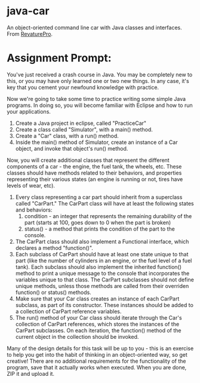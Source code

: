 # java-car
An object-oriented command line car with Java classes and interfaces. From [RevaturePro](https://app.revature.com).

# Assignment Prompt:
You've just received a crash course in Java. You may be completely new to this, or you may have only learned one or two new things. In any case, it's key that you cement your newfound knowledge with practice.

Now we're going to take some time to practice writing some simple Java programs. In doing so, you will become familiar with Eclipse and how to run your applications.

1. Create a Java project in eclipse, called "PracticeCar"
2. Create a class called "Simulator", with a main() method.
3. Create a "Car" class, with a run() method.
4. Inside the main() method of Simulator, create an instance of a Car object, and invoke that object's run() method.

Now, you will create additional classes that represent the different components of a car - the engine, the fuel tank, the wheels, etc. These classes should have methods related to their behaviors, and properties representing their various states (an engine is running or not, tires have levels of wear, etc).

1. Every class representing a car part should inherit from a superclass called "CarPart." The CarPart class will have at least the following states and behaviors:
   1. condition - an integer that represents the remaining durability of the part (starts at 100, goes down to 0 when the part is broken)
   2. status() - a method that prints the condition of the part to the console.
2. The CarPart class should also implement a Functional interface, which declares a method "function()".
3. Each subclass of CarPart should have at least one state unique to that part (like the number of cylinders in an engine, or the fuel level of a fuel tank). Each subclass should also implement the inherited function() method to print a unique message to the console that incorporates the variables unique to that class. The CarPart subclasses should not define unique methods, unless those methods are called from their overriden function() or status() methods.
4. Make sure that your Car class creates an instance of each CarPart subclass, as part of its constructor. These instances should be added to a collection of CarPart reference variables.
5. The run() method of your Car class should iterate through the Car's collection of CarPart references, which stores the instances of the CarPart subclasses. On each iteration, the function() method of the current object in the collection should be invoked.

Many of the design details for this task will be up to you - this is an exercise to help you get into the habit of thinking in an object-oriented way, so get creative! There are no additional requirements for the functionality of the program, save that it actually works when executed. When you are done, ZIP it and upload it.
